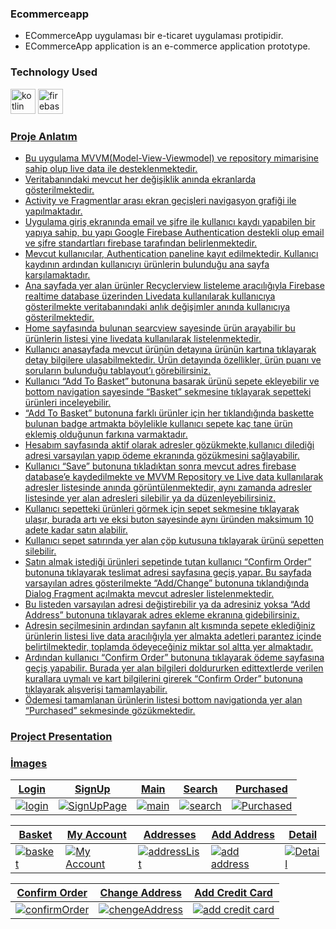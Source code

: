
<h3 align="left">Ecommerceapp</h3>

* ECommerceApp uygulaması bir e-ticaret uygulaması protipidir.
* ECommerceApp application is an e-commerce application prototype.

### Technology Used

<img src="https://www.vectorlogo.zone/logos/kotlinlang/kotlinlang-icon.svg" alt="kotlin" width="40" height="40"/> </a>    <a href="https://www.mysql.com/" target="_blank" rel="noreferrer">
<img src="https://www.vectorlogo.zone/logos/firebase/firebase-icon.svg" alt="firebase" width="40" height="40"/> </a> <a href="https://www.firebase.google.com/" target="_blank" rel="noreferrer"> 

### Proje Anlatım

* Bu uygulama MVVM(Model-View-Viewmodel) ve repository mimarisine sahip olup live data ile desteklenmektedir.
* Veritabanındaki mevcut her değişiklik anında ekranlarda gösterilmektedir.
* Activity ve Fragmentlar arası ekran geçişleri navigasyon grafiği ile yapılmaktadır.
* Uygulama giriş ekranında email ve şifre ile kullanıcı kaydı yapabilen bir yapıya sahip, bu yapı Google Firebase Authentication destekli olup email ve şifre standartları firebase tarafından belirlenmektedir.
* Mevcut kullanıcılar, Authentication paneline kayıt edilmektedir. Kullanıcı kaydının ardından kullanıcıyı ürünlerin bulunduğu ana sayfa karşılamaktadır.
* Ana sayfada yer alan ürünler Recyclerview listeleme aracılığıyla Firebase realtime database üzerinden Livedata kullanılarak kullanıcıya gösterilmekte veritabanındaki anlık değişimler anında kullanıcıya gösterilmektedir.
* Home sayfasında bulunan searcview sayesinde ürün arayabilir bu ürünlerin listesi yine livedata kullanılarak listelenmektedir.
* Kullanıcı anasayfada mevcut ürünün detayına ürünün kartına tıklayarak detay bilgilere ulaşabilmektedir. Ürün detayında özellikler, ürün puanı ve soruların bulunduğu tablayout’ı görebilirsiniz.
* Kullanıcı “Add To Basket” butonuna basarak ürünü sepete ekleyebilir ve bottom navigation sayesinde “Basket” sekmesine tıklayarak sepetteki ürünleri inceleyebilir.
* “Add To Basket” butonuna farklı ürünler için her tıklandığında baskette bulunan badge artmakta böylelikle kullanıcı sepete kaç tane ürün eklemiş olduğunun farkına varmaktadır.
* Hesabım sayfasında aktif olarak adresler gözükmekte,kullanıcı dilediği adresi varsayılan yapıp ödeme ekranında gözükmesini sağlayabilir.
* Kullanıcı “Save” butonuna tıkladıktan sonra mevcut adres firebase database’e kaydedilmekte ve MVVM Repository ve Live data kullanılarak adresler listesinde anında görüntülenmektedir, aynı zamanda adresler listesinde yer alan adresleri silebilir ya da düzenleyebilirsiniz.
* Kullanıcı sepetteki ürünleri görmek için sepet sekmesine tıklayarak ulaşır, burada artı ve eksi buton sayesinde aynı üründen maksimum 10 adete kadar satın alabilir.
* Kullanıcı sepet satırında yer alan çöp kutusuna tıklayarak ürünü sepetten silebilir.
* Satın almak istediği ürünleri sepetinde tutan kullanıcı “Confirm Order” butonuna tıklayarak teslimat adresi sayfasına geçiş yapar. Bu sayfada varsayılan adres gösterilmekte “Add/Change” butonuna tıklandığında Dialog Fragment açılmakta mevcut adresler listelenmektedir. 
* Bu listeden varsayılan adresi değiştirebilir ya da adresiniz yoksa “Add Address” butonuna tıklayarak adres ekleme ekranına gidebilirsiniz.
* Adresin seçilmesinin ardından sayfanın alt kısmında sepete eklediğiniz ürünlerin listesi live data aracılığıyla yer almakta adetleri parantez içinde belirtilmektedir, toplamda ödeyeceğiniz miktar sol altta yer almaktadır.
* Ardından kullanıcı “Confirm Order” butonuna tıklayarak ödeme sayfasına geçiş yapabilir. Burada yer alan bilgileri doldururken edittextlerde verilen kurallara uymalı ve kart bilgilerini girerek “Confirm Order” butonuna tıklayarak alışverişi tamamlayabilir.
* Ödemesi tamamlanan ürünlerin listesi bottom navigationda yer alan “Purchased” sekmesinde gözükmektedir. 

### Project Presentation


### İmages
| Login  | SignUp  | Main  | Search  | Purchased  |
|---|---|---|---|---|
| ![login](https://github.com/eserali/ECommerceApp/assets/157403007/2b85a017-db32-4603-ab92-fd8d72cc5104) |![SignUpPage](https://github.com/eserali/ECommerceApp/assets/157403007/15473b22-89f7-4b78-89df-34bb58e867c6)   | ![main](https://github.com/eserali/ECommerceApp/assets/157403007/669f3290-6584-40e3-9d1d-d839b9344acc)  |  ![search](https://github.com/eserali/ECommerceApp/assets/157403007/bb551c77-9547-465c-a4d7-1a8f5e87d348) |  ![Purchased](https://github.com/eserali/ECommerceApp/assets/157403007/605641ac-0dd2-4e6c-a6df-3d6f8ac5a0b0) |

| Basket  | My Account  | Addresses  | Add Address  | Detail  |
|---|---|---|---|---|
| ![basket](https://github.com/eserali/ECommerceApp/assets/157403007/198521e4-856f-4b2c-8db1-aea4c52b9b60) | ![My Account](https://github.com/eserali/ECommerceApp/assets/157403007/2b013a30-38d9-4e07-a590-5182e6fdfda2) |![addressList](https://github.com/eserali/ECommerceApp/assets/157403007/7eded1d1-aab6-49f1-ab61-1f374caab6ec)  |![add address](https://github.com/eserali/ECommerceApp/assets/157403007/10dd64e0-6265-4943-9bb3-fefee7c05d4c) |![Detail](https://github.com/eserali/ECommerceApp/assets/157403007/a4b88af8-c4c1-47bd-b89b-ea37335fa1f9) |

| Confirm Order  | Change Address  | Add Credit Card  |
|---|---|---|
| ![confirmOrder](https://github.com/eserali/ECommerceApp/assets/157403007/2fb67c6e-2aae-4c1d-9548-7ace7bc331ad) |![chengeAddress](https://github.com/eserali/ECommerceApp/assets/157403007/8995e393-794f-4f47-b1c7-1a34bf6a6ed7)|![add credit card](https://github.com/eserali/ECommerceApp/assets/157403007/cd25d75b-14ed-45c2-91ae-f1de7724faf4)|











